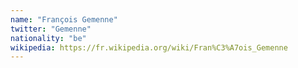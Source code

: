 ```yaml
---
name: "François Gemenne"
twitter: "Gemenne"
nationality: "be"
wikipedia: https://fr.wikipedia.org/wiki/Fran%C3%A7ois_Gemenne
---
```

